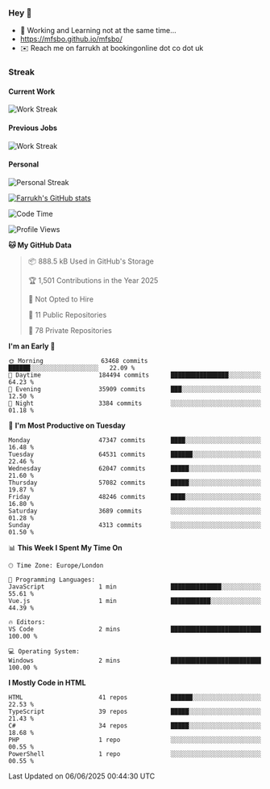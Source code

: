 ### Hey 👋

- 🏃 Working and Learning not at the same time...
- https://mfsbo.github.io/mfsbo/
- ✉️ Reach me on farrukh at bookingonline dot co dot uk

### Streak
#### Current Work
![Work Streak](https://streak-stats.demolab.com/?user=mfsbo)
#### Previous Jobs
![Work Streak](https://streak-stats.demolab.com/?user=farrukhcw)
#### Personal
![Personal Streak](https://streak-stats.demolab.com/?user=farrukhsubhani)

[![Farrukh's GitHub stats](https://github-readme-stats.vercel.app/api?username=mfsbo&hide=stars&count_private=true)](https://github.com/mfsbo/)

<!--START_SECTION:waka-->
![Code Time](http://img.shields.io/badge/Code%20Time-917%20hrs%2043%20mins-blue)

![Profile Views](http://img.shields.io/badge/Profile%20Views-0-blue)

**🐱 My GitHub Data** 

> 📦 888.5 kB Used in GitHub's Storage 
 > 
> 🏆 1,501 Contributions in the Year 2025
 > 
> 🚫 Not Opted to Hire
 > 
> 📜 11 Public Repositories 
 > 
> 🔑 78 Private Repositories 
 > 
**I'm an Early 🐤** 

```text
🌞 Morning                63468 commits       ██████░░░░░░░░░░░░░░░░░░░   22.09 % 
🌆 Daytime                184494 commits      ████████████████░░░░░░░░░   64.23 % 
🌃 Evening                35909 commits       ███░░░░░░░░░░░░░░░░░░░░░░   12.50 % 
🌙 Night                  3384 commits        ░░░░░░░░░░░░░░░░░░░░░░░░░   01.18 % 
```
📅 **I'm Most Productive on Tuesday** 

```text
Monday                   47347 commits       ████░░░░░░░░░░░░░░░░░░░░░   16.48 % 
Tuesday                  64531 commits       ██████░░░░░░░░░░░░░░░░░░░   22.46 % 
Wednesday                62047 commits       █████░░░░░░░░░░░░░░░░░░░░   21.60 % 
Thursday                 57082 commits       █████░░░░░░░░░░░░░░░░░░░░   19.87 % 
Friday                   48246 commits       ████░░░░░░░░░░░░░░░░░░░░░   16.80 % 
Saturday                 3689 commits        ░░░░░░░░░░░░░░░░░░░░░░░░░   01.28 % 
Sunday                   4313 commits        ░░░░░░░░░░░░░░░░░░░░░░░░░   01.50 % 
```


📊 **This Week I Spent My Time On** 

```text
🕑︎ Time Zone: Europe/London

💬 Programming Languages: 
JavaScript               1 min               ██████████████░░░░░░░░░░░   55.61 % 
Vue.js                   1 min               ███████████░░░░░░░░░░░░░░   44.39 % 

🔥 Editors: 
VS Code                  2 mins              █████████████████████████   100.00 % 

💻 Operating System: 
Windows                  2 mins              █████████████████████████   100.00 % 
```

**I Mostly Code in HTML** 

```text
HTML                     41 repos            ██████░░░░░░░░░░░░░░░░░░░   22.53 % 
TypeScript               39 repos            █████░░░░░░░░░░░░░░░░░░░░   21.43 % 
C#                       34 repos            █████░░░░░░░░░░░░░░░░░░░░   18.68 % 
PHP                      1 repo              ░░░░░░░░░░░░░░░░░░░░░░░░░   00.55 % 
PowerShell               1 repo              ░░░░░░░░░░░░░░░░░░░░░░░░░   00.55 % 
```




 Last Updated on 06/06/2025 00:44:30 UTC
<!--END_SECTION:waka-->
<!--
**mfsbo/mfsbo** is a ✨ _special_ ✨ repository because its `README.md` (this file) appears on your GitHub profile.

Here are some ideas to get you started:

- 🔭 I’m currently working on ...
- 🌱 I’m currently learning ...
- 👯 I’m looking to collaborate on ...
- 🤔 I’m looking for help with ...
- 💬 Ask me about ...
- 📫 How to reach me: ...
- 😄 Pronouns: ...
- ⚡ Fun fact: ...
-->
